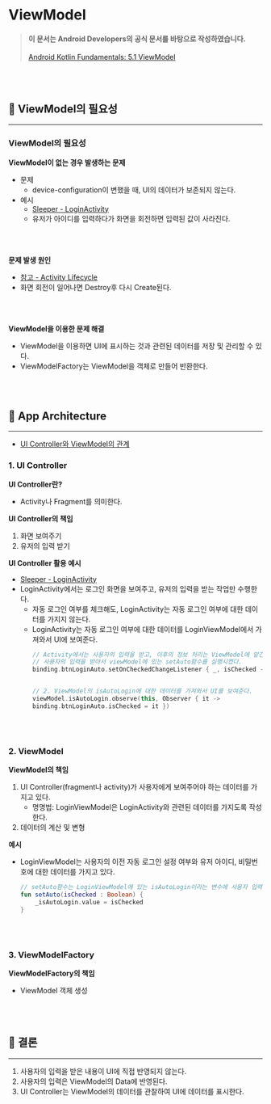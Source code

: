 # ViewModel

> #### 이 문서는 Android Developers의 공식 문서를 바탕으로 작성하였습니다. 
>[Android Kotlin Fundamentals: 5.1 ViewModel](https://developer.android.com/codelabs/kotlin-android-training-view-model?index=..%2F..android-kotlin-fundamentals#0)

<br>
<br>

## 📌 ViewModel의 필요성
---
### ViewModel의 필요성
**ViewModel이 없는 경우 발생하는 문제**
- 문제
    - device-configuration이 변했을 때, UI의 데이터가 보존되지 않는다.
- 예시
    - [Sleeper - LoginActivity](./img/sleeperLoginActivity.png)
    - 유저가 아이디를 입력하다가 화면을 회전하면 입력된 값이 사라진다.
<br>
<br>

**문제 발생 원인**
- [참고 - Activity Lifecycle](./img/activityLifeCycle.png)
- 화면 회전이 일어나면 Destroy후 다시 Create된다.
<br>
<br>

**ViewModel을 이용한 문제 해결**
- ViewModel을 이용하면 UI에 표시하는 것과 관련된 데이터를 저장 및 관리할 수 있다.
- ViewModelFactory는 ViewModel을 객체로 만들어 반환한다.


<br>
<br>

## 📌 App Architecture
---
- [UI Controller와 ViewModel의 관계](./img/relationshipBetweenUIcontrollerAndViewModel.png)

### 1. UI Controller
**UI Controller란?**
- Activity나 Fragment를 의미한다.

**UI Controller의 책임**
1. 화면 보여주기
2. 유저의 입력 받기

**UI Controller 활용 예시**
- [Sleeper - LoginActivity](./img/sleeperLoginActivity.png)
- LoginActivity에서는 로그인 화면을 보여주고, 유저의 입력을 받는 작업만 수행한다.
    - 자동 로그인 여부를 체크해도, LoginActivity는 자동 로그인 여부에 대한 데이터를 가지지 않는다.
    - LoginActivity는 자동 로그인 여부에 대한 데이터를 LoginViewModel에서 가져와서 UI에 보여준다.
        ~~~kotlin
        // Activity에서는 사용자의 입력을 받고, 이후의 정보 처리는 ViewModel에 맡긴다.
        // 사용자의 입력을 받아서 viewModel에 있는 setAuto함수를 실행시켰다. 
        binding.btnLoginAuto.setOnCheckedChangeListener { _, isChecked -> viewModel.setAuto(isChecked) }


        // 2. ViewModel의 isAutoLogin에 대한 데이터를 가져와서 UI를 보여준다.
        viewModel.isAutoLogin.observe(this, Observer { it ->
        binding.btnLoginAuto.isChecked = it })
        ~~~
<br>
<br>

### 2. ViewModel
**ViewModel의 책임**
1. UI Controller(fragment나 activity)가 사용자에게 보여주어야 하는 데이터를 가지고 있다.
    - 명명법: LoginViewModel은 LoginActivity와 관련된 데이터를 가지도록 작성한다.
2. 데이터의 계산 및 변형

**예시**
- LoginViewModel는 사용자의 이전 자동 로그인 설정 여부와 유저 아이디, 비밀번호에 대한 데이터를 가지고 있다.
    ~~~kotlin
    // setAuto함수는 LoginViewModel에 있는 isAutoLogin이라는 변수에 사용자 입력값을 넣는다.
    fun setAuto(isChecked : Boolean) {
        _isAutoLogin.value = isChecked
    }
    ~~~
<br>
<br>

### 3. ViewModelFactory
**ViewModelFactory의 책임**
- ViewModel 객체 생성

<br>
<br>

## 📌 결론
---
1. 사용자의 입력을 받은 내용이 UI에 직접 반영되지 않는다.
2. 사용자의 입력은 ViewModel의 Data에 반영된다.
3. UI Controller는 ViewModel의 데이터를 관찰하여 UI에 데이터를 표시한다.
